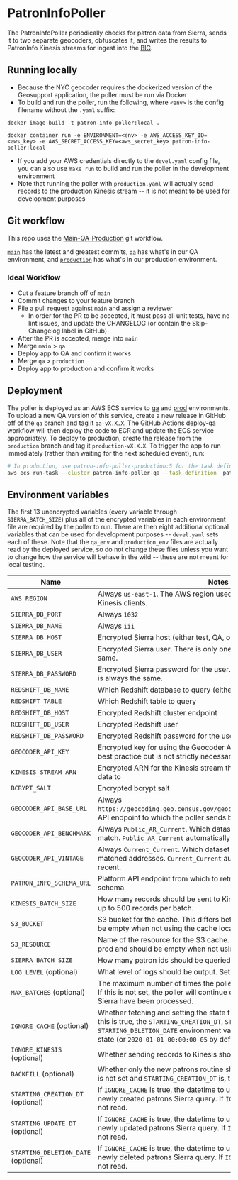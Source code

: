 # PatronInfoPoller

The PatronInfoPoller periodically checks for patron data from Sierra, sends it to two separate geocoders, obfuscates it, and writes the results to PatronInfo Kinesis streams for ingest into the [BIC](https://github.com/NYPL/BIC).

## Running locally
* Because the NYC geocoder requires the dockerized version of the Geosupport application, the poller must be run via Docker
* To build and run the poller, run the following, where `<env>` is the config filename without the `.yaml` suffix:
```
docker image build -t patron-info-poller:local .

docker container run -e ENVIRONMENT=<env> -e AWS_ACCESS_KEY_ID=<aws_key> -e AWS_SECRET_ACCESS_KEY=<aws_secret_key> patron-info-poller:local
```
* If you add your AWS credentials directly to the `devel.yaml` config file, you can also use `make run` to build and run the poller in the development environment
* Note that running the poller with `production.yaml` will actually send records to the production Kinesis stream -- it is not meant to be used for development purposes 

## Git workflow
This repo uses the [Main-QA-Production](https://github.com/NYPL/engineering-general/blob/main/standards/git-workflow.md#main-qa-production) git workflow.

[`main`](https://github.com/NYPL/patron-info-poller/tree/main) has the latest and greatest commits, [`qa`](https://github.com/NYPL/patron-info-poller/tree/qa) has what's in our QA environment, and [`production`](https://github.com/NYPL/patron-info-poller/tree/production) has what's in our production environment.

### Ideal Workflow
- Cut a feature branch off of `main`
- Commit changes to your feature branch
- File a pull request against `main` and assign a reviewer
  - In order for the PR to be accepted, it must pass all unit tests, have no lint issues, and update the CHANGELOG (or contain the Skip-Changelog label in GitHub)
- After the PR is accepted, merge into `main`
- Merge `main` > `qa`
- Deploy app to QA and confirm it works
- Merge `qa` > `production`
- Deploy app to production and confirm it works

## Deployment
The poller is deployed as an AWS ECS service to [qa](https://us-east-1.console.aws.amazon.com/ecs/home?region=us-east-1#/clusters/patron-info-poller-qa/services) and [prod](https://us-east-1.console.aws.amazon.com/ecs/home?region=us-east-1#/clusters/patron-info-poller-production/services) environments. To upload a new QA version of this service, create a new release in GitHub off of the `qa` branch and tag it `qa-vX.X.X`. The GitHub Actions deploy-qa workflow will then deploy the code to ECR and update the ECS service appropriately. To deploy to production, create the release from the `production` branch and tag it `production-vX.X.X`. To trigger the app to run immediately (rather than waiting for the next scheduled event), run:
```bash
# In production, use patron-info-poller-production:5 for the task definition
aws ecs run-task --cluster patron-info-poller-qa --task-definition  patron-info-poller-qa:4 --count 1 --region us-east-1 --profile nypl-digital-dev
```

## Environment variables
The first 13 unencrypted variables (every variable through `SIERRA_BATCH_SIZE`) plus all of the encrypted variables in each environment file are required by the poller to run. There are then eight additional optional variables that can be used for development purposes -- `devel.yaml` sets each of these. Note that the `qa_env` and `production_env` files are actually read by the deployed service, so do not change these files unless you want to change how the service will behave in the wild -- these are not meant for local testing.

| Name        | Notes           |
| ------------- | ------------- |
| `AWS_REGION` | Always `us-east-1`. The AWS region used for the Redshift, S3, KMS, and Kinesis clients. |
| `SIERRA_DB_PORT` | Always `1032` |
| `SIERRA_DB_NAME` | Always `iii` |
| `SIERRA_DB_HOST` | Encrypted Sierra host (either test, QA, or prod) |
| `SIERRA_DB_USER` | Encrypted Sierra user. There is only one user, so this is always the same. |
| `SIERRA_DB_PASSWORD` | Encrypted Sierra password for the user. There is only one user, so this is always the same. |
| `REDSHIFT_DB_NAME` | Which Redshift database to query (either `dev`, `qa`, or `production`) |
| `REDSHIFT_TABLE` | Which Redshift table to query |
| `REDSHIFT_DB_HOST` | Encrypted Redshift cluster endpoint |
| `REDSHIFT_DB_USER` | Encrypted Redshift user |
| `REDSHIFT_DB_PASSWORD` | Encrypted Redshift password for the user |
| `GEOCODER_API_KEY` | Encrypted key for using the Geocoder API -- at the moment a key is best practice but is not strictly necessary to use the API |
| `KINESIS_STREAM_ARN` | Encrypted ARN for the Kinesis stream the poller sends the encoded data to |
| `BCRYPT_SALT` | Encrypted bcrypt salt |
| `GEOCODER_API_BASE_URL` | Always `https://geocoding.geo.census.gov/geocoder/geographies/addressbatch`. API endpoint to which the poller sends batch geocoding requests. |
| `GEOCODER_API_BENCHMARK` | Always `Public_AR_Current`. Which dataset should be used to address match. `Public_AR_Current` automatically uses the most recent. |
| `GEOCODER_API_VINTAGE` | Always `Current_Current`. Which dataset should be used to geocode matched addresses. `Current_Current` automatically uses the most recent. |
| `PATRON_INFO_SCHEMA_URL` | Platform API endpoint from which to retrieve the PatronInfo Avro schema |
| `KINESIS_BATCH_SIZE` | How many records should be sent to Kinesis at once. Kinesis supports up to 500 records per batch. |
| `S3_BUCKET` | S3 bucket for the cache. This differs between QA and prod and should be empty when not using the cache locally. |
| `S3_RESOURCE` | Name of the resource for the S3 cache. This differs between QA and prod and should be empty when not using the cache locally. |
| `SIERRA_BATCH_SIZE` | How many patron ids should be queried from Sierra at once |
| `LOG_LEVEL` (optional) | What level of logs should be output. Set to `info` by default. |
| `MAX_BATCHES` (optional) | The maximum number of times the poller should poll Sierra per session. If this is not set, the poller will continue querying until all new records in Sierra have been processed. |
| `IGNORE_CACHE` (optional) | Whether fetching and setting the state from S3 should not be done. If this is true, the `STARTING_CREATION_DT`, `STARTING_UPDATE_DT`, and `STARTING_DELETION_DATE` environment variables will be used for the initial state (or `2020-01-01 00:00:00-05` by default). |
| `IGNORE_KINESIS` (optional) | Whether sending records to Kinesis should not be done |
| `BACKFILL` (optional) | Whether only the new patrons routine should be run. When `MAX_BATCHES` is not set and `STARTING_CREATION_DT` is, this is used to backfill data. |
| `STARTING_CREATION_DT` (optional) | If `IGNORE_CACHE` is true, the datetime to use in the `WHERE` clause of the newly created patrons Sierra query. If `IGNORE_CACHE` is false, this field is not read. |
| `STARTING_UPDATE_DT` (optional) | If `IGNORE_CACHE` is true, the datetime to use in the `WHERE` clause of the newly updated patrons Sierra query. If `IGNORE_CACHE` is false, this field is not read. |
| `STARTING_DELETION_DATE` (optional) | If `IGNORE_CACHE` is true, the datetime to use in the `WHERE` clause of the newly deleted patrons Sierra query. If `IGNORE_CACHE` is false, this field is not read. |